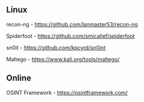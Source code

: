 ## Linux

recon-ng - https://github.com/lanmaster53/recon-ng

Spiderfoot - https://github.com/smicallef/spiderfoot

sn0it - https://github.com/kpcyrd/sn0int

Maltego - https://www.kali.org/tools/maltego/

## Online

OSINT Framework - https://osintframework.com/